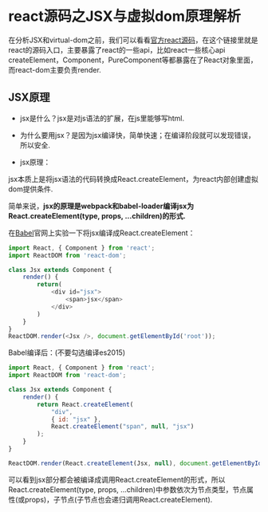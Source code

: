 # react源码之JSX与虚拟dom原理解析

在分析JSX和virtual-dom之前，我们可以看看[官方react源码](https://github.com/facebook/react/blob/master/packages/react/src/React.js)，在这个链接里就是react的源码入口，主要暴露了react的一些api，比如react一些核心api createElement，Component，PureComponent等都暴露在了React对象里面，而react-dom主要负责render.

## JSX原理

* jsx是什么？jsx是对js语法的扩展，在js里能够写html.

* 为什么要用jsx？是因为jsx编译快，简单快速；在编译阶段就可以发现错误，所以安全.

* jsx原理：

jsx本质上是将jsx语法的代码转换成React.createElement，为react内部创建虚拟dom提供条件.

简单来说，**jsx的原理是webpack和babel-loader编译jsx为React.createElement(type, props, ...children)的形式.**

在[Babel](https://babeljs.io/repl/)官网上实验一下将jsx编译成React.createElement：


```js
import React, { Component } from 'react';
import ReactDOM from 'react-dom';

class Jsx extends Component {
    render() {
        return(
            <div id="jsx">
                <span>jsx</span>
            </div>
        )
    }
}
ReactDOM.render(<Jsx />, document.getElementById('root'));
```

Babel编译后：(不要勾选编译es2015)

```js
import React, { Component } from 'react';
import ReactDOM from 'react-dom';

class Jsx extends Component {
    render() {
        return React.createElement(
            "div", 
            { id: "jsx" }, 
            React.createElement("span", null, "jsx")
        );
    }
}

ReactDOM.render(React.createElement(Jsx, null), document.getElementById('root'));
```

可以看到jsx部分都会被编译成调用React.createElement的形式，所以React.createElement(type, props, ...children)中参数依次为节点类型，节点属性(或props)，子节点(子节点也会递归调用React.createElement).